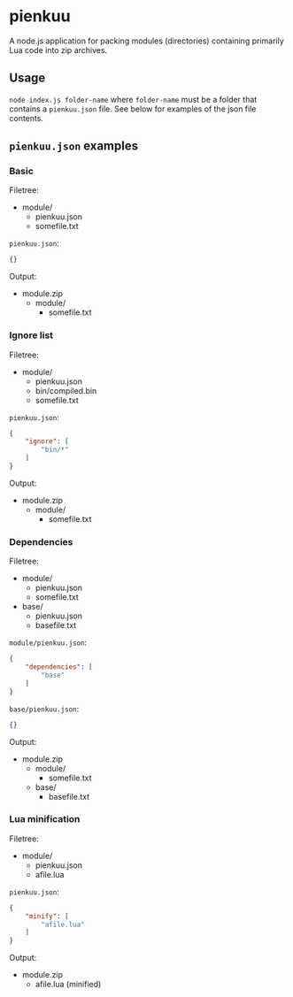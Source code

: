 # pienkuu

A node.js application for packing modules (directories) containing primarily Lua code into zip archives.

## Usage

`node index.js folder-name` where `folder-name` must be a folder that contains a `pienkuu.json` file. See below for examples of the json file contents.

## `pienkuu.json` examples

### Basic

Filetree:
- module/
  - pienkuu.json
  - somefile.txt

`pienkuu.json`:
```json
{}
```

Output:
- module.zip
  - module/
    - somefile.txt

### Ignore list

Filetree:
- module/
  - pienkuu.json
  - bin/compiled.bin
  - somefile.txt

`pienkuu.json`:
```json
{
	"ignore": [
		"bin/*"
	]
}
```

Output:
- module.zip
  - module/
    - somefile.txt

### Dependencies

Filetree:
- module/
  - pienkuu.json
  - somefile.txt
- base/
  - pienkuu.json
  - basefile.txt

`module/pienkuu.json`:
```json
{
	"dependencies": [
		"base"
	]
}
```

`base/pienkuu.json`:
```json
{}
```

Output:
- module.zip
  - module/
    - somefile.txt
  - base/
    - basefile.txt


### Lua minification

Filetree:
- module/
  - pienkuu.json
  - afile.lua

`pienkuu.json`:
```json
{
	"minify": [
        "afile.lua"
    ]
}
```

Output:
- module.zip
  - afile.lua (minified)
